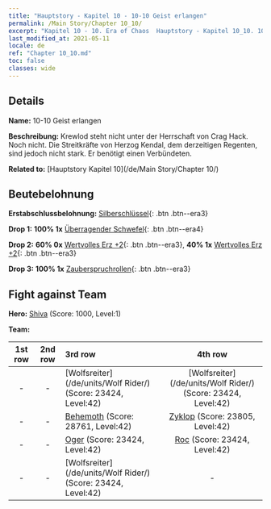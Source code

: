 ```yaml
---
title: "Hauptstory - Kapitel 10 - 10-10 Geist erlangen"
permalink: /Main Story/Chapter 10_10/
excerpt: "Kapitel 10 - 10. Era of Chaos  Hauptstory - Kapitel 10_10. 10-10 Geist erlangen"
last_modified_at: 2021-05-11
locale: de
ref: "Chapter 10_10.md"
toc: false
classes: wide
---
```


## Details

 **Name:** 10-10 Geist erlangen

 **Beschreibung:** Krewlod steht nicht unter der Herrschaft von Crag Hack. Noch nicht. Die Streitkräfte von Herzog Kendal, dem derzeitigen Regenten, sind jedoch nicht stark. Er benötigt einen Verbündeten.

 **Related to:** [Hauptstory Kapitel 10](/de/Main Story/Chapter 10/)

## Beutebelohnung

 **Erstabschlussbelohnung:** [Silberschlüssel](/ItemsDE/con_693/){: .btn .btn--era3}

 **Drop 1:** **100% 1x** [Überragender Schwefel](/ItemsDE/mat_36/){: .btn .btn--era4}

 **Drop 2:** **60% 0x** [Wertvolles Erz +2](/ItemsDE/mat_26/){: .btn .btn--era3}, **40% 1x** [Wertvolles Erz +2](/ItemsDE/mat_26/){: .btn .btn--era3}

 **Drop 3:** **100% 1x** [Zauberspruchrollen](/ItemsDE/con_694/){: .btn .btn--era3}


## Fight against Team
 **Hero:** [Shiva](/de/heroes/Shiva/) (Score: 1000, Level:1)

 **Team:**


  | 1st row | 2nd row | 3rd row | 4th row |
  |:----:|:----:|:----|:----:|
  | - | - | [Wolfsreiter](/de/units/Wolf Rider/) (Score: 23424, Level:42)  | [Wolfsreiter](/de/units/Wolf Rider/) (Score: 23424, Level:42)  |
  | - | - | [Behemoth](/de/units/Behemoth/) (Score: 28761, Level:42)  | [Zyklop](/de/units/Cyclops/) (Score: 23805, Level:42)  |
  | - | - | [Oger](/de/units/Ogre/) (Score: 23424, Level:42)  | [Roc](/de/units/Roc/) (Score: 23424, Level:42)  |
  | - | - | [Wolfsreiter](/de/units/Wolf Rider/) (Score: 23424, Level:42)  | - |


